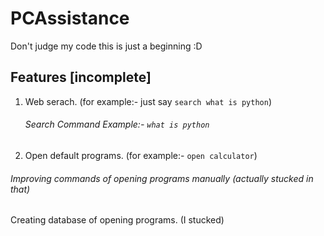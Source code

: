 # PCAssistance


Don't judge my code this is just a beginning :D

## Features [incomplete]
1. Web serach. (for example:- just say `search what is python`)

   ###### Search Command Example:-  `what is python`
2. Open default programs. (for example:- `open calculator`)

###### Improving commands of opening programs manually (actually stucked in that)
Creating database of opening programs. (I stucked)

